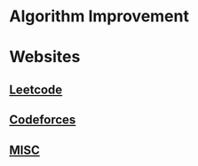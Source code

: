 # Algorithm Improvement

# Websites

## [Leetcode](/Learning/Algorithm-Improvement/Leetcode)

## [Codeforces](/Learning/Algorithm-Improvement/Codeforces)

## [MISC](/Learning/Algorithm-Improvement/MISC)